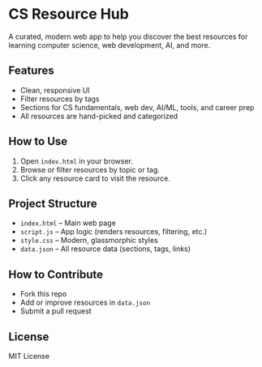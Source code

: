 # CS Resource Hub

A curated, modern web app to help you discover the best resources for learning computer science, web development, AI, and more.

## Features
- Clean, responsive UI
- Filter resources by tags
- Sections for CS fundamentals, web dev, AI/ML, tools, and career prep
- All resources are hand-picked and categorized

## How to Use
1. Open `index.html` in your browser.
2. Browse or filter resources by topic or tag.
3. Click any resource card to visit the resource.

## Project Structure
- `index.html` – Main web page
- `script.js` – App logic (renders resources, filtering, etc.)
- `style.css` – Modern, glassmorphic styles
- `data.json` – All resource data (sections, tags, links)

## How to Contribute
- Fork this repo
- Add or improve resources in `data.json`
- Submit a pull request

## License
MIT License
